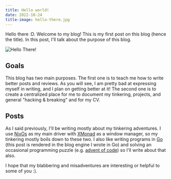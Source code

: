 ```yaml
---
title: Hello world!
date: 2022-10-24
title-image: hello-there.jpg
---
```

Hello there :D.
Welcome to my blog! This is my first post on this blog (hence the title).
In this post, I'll talk about the purpose of this blog.

![Hello There!](/post/images/hello-there.jpg "Hello There :D")

## Goals
This blog has two main purposes. 
The first one is to teach me how to write better posts and reviews. As you will see, I am pretty bad at expressing myself in writing, and I plan on getting better at it!
The second one is to create a centralized place for me to document my tinkering, projects, and general "hacking & breaking" and for my CV.

## Posts
As I said previously, I'll be writing mostly about my tinkering adventures. 
I use [NixOs](https://nixos.wiki/) as my main driver with [XMonad](https://xmonad.org/) as a window manager, so my tinkering mostly boils down to these two.
I also like writing programs in [Go](https://go.dev/) (this post is rendered in the blog engine I wrote in Go) and solving an occasional programming puzzle (e.g. [advent of code](https://adventofcode.com/)) so I'll write about that also. 

I hope that my blabbering and misadventures are interesting or helpful to some of you :).
